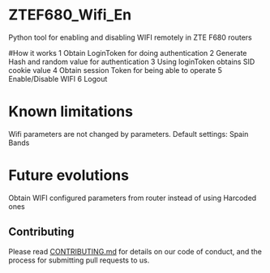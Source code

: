 # ZTEF680_Wifi_En

Python tool for enabling and disabling WIFI remotely in ZTE F680 routers

#How it works
1 Obtain LoginToken for doing authentication
2 Generate Hash and random value for authentication
3 Using loginToken obtains SID cookie value
4 Obtain session Token for being able to operate
5 Enable/Disable WIFI
6 Logout


# Known limitations
Wifi parameters are not changed by parameters. Default settings: Spain Bands

# Future evolutions
Obtain WIFI configured parameters from router instead of using Harcoded ones 

## Contributing

Please read [CONTRIBUTING.md](https://github.com/jazzran/ZTEF680_Wifi_En/blob/master/Contributing.md) for details on our code of conduct, and the process for submitting pull requests to us.
